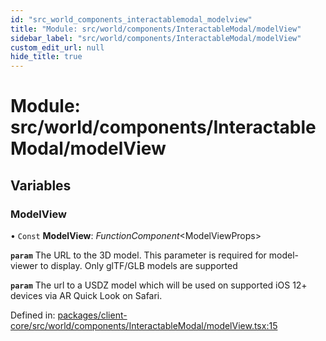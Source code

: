 ```yaml
---
id: "src_world_components_interactablemodal_modelview"
title: "Module: src/world/components/InteractableModal/modelView"
sidebar_label: "src/world/components/InteractableModal/modelView"
custom_edit_url: null
hide_title: true
---
```


# Module: src/world/components/InteractableModal/modelView

## Variables

### ModelView

• `Const` **ModelView**: *FunctionComponent*<ModelViewProps\>

**`param`** The URL to the 3D model. This parameter is required for model-viewer to display. Only glTF/GLB models are supported

**`param`** The url to a USDZ model which will be used on supported iOS 12+ devices via AR Quick Look on Safari.

Defined in: [packages/client-core/src/world/components/InteractableModal/modelView.tsx:15](https://github.com/xr3ngine/xr3ngine/blob/673ad6a5f/packages/client-core/src/world/components/InteractableModal/modelView.tsx#L15)
